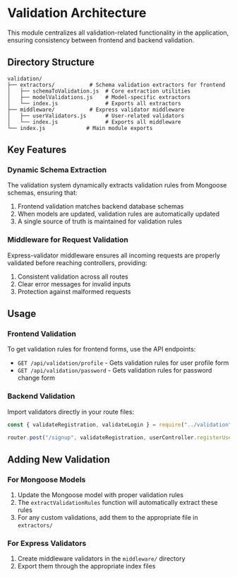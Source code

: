 # Validation Architecture

This module centralizes all validation-related functionality in the application, ensuring consistency between frontend and backend validation.

## Directory Structure

```
validation/
├── extractors/           # Schema validation extractors for frontend
│   ├── schemaToValidation.js  # Core extraction utilities
│   ├── modelValidations.js    # Model-specific extractors
│   └── index.js               # Exports all extractors
├── middleware/           # Express validator middleware
│   ├── userValidators.js      # User-related validators
│   └── index.js               # Exports all middleware
└── index.js             # Main module exports
```

## Key Features

### Dynamic Schema Extraction

The validation system dynamically extracts validation rules from Mongoose schemas, ensuring that:

1. Frontend validation matches backend database schemas
2. When models are updated, validation rules are automatically updated
3. A single source of truth is maintained for validation rules

### Middleware for Request Validation

Express-validator middleware ensures all incoming requests are properly validated before reaching controllers, providing:

1. Consistent validation across all routes
2. Clear error messages for invalid inputs
3. Protection against malformed requests

## Usage

### Frontend Validation

To get validation rules for frontend forms, use the API endpoints:

- `GET /api/validation/profile` - Gets validation rules for user profile form
- `GET /api/validation/password` - Gets validation rules for password change form

### Backend Validation

Import validators directly in your route files:

```javascript
const { validateRegistration, validateLogin } = require("../validation");

router.post("/signup", validateRegistration, userController.registerUser);
```

## Adding New Validation

### For Mongoose Models

1. Update the Mongoose model with proper validation rules
2. The `extractValidationRules` function will automatically extract these rules
3. For any custom validations, add them to the appropriate file in `extractors/`

### For Express Validators

1. Create middleware validators in the `middleware/` directory
2. Export them through the appropriate index files
